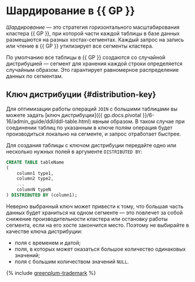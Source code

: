 # Шардирование в {{ GP }}

_Шардирование_ — это стратегия горизонтального масштабирования кластера {{ GP }}, при которой части каждой таблицы в базе данных размещаются на разных хостах-сегментах. Каждый запрос на запись или чтение в {{ GP }} утилизирует все сегменты кластера.

По умолчанию все таблицы в {{ GP }} создаются со случайной дистрибуцией — сегмент для хранения каждой строки определяется случайным образом. Это гарантирует равномерное распределение данных по сегментам.

## Ключ дистрибуции {#distribution-key}

Для оптимизации работы операций `JOIN` с большими таблицами вы можете задать [ключ дистрибуции]({{ gp.docs.pivotal }}/6-16/admin_guide/ddl/ddl-table.html) явным образом. В таком случае при соединении таблиц по указанным в ключе полям операция будет производиться локально на сегменте, и запрос отработает быстрее.

Для создания таблицы с ключом дистрибуции передайте одно или несколько нужных полей в аргументе `DISTRIBUTED BY`:

```sql
CREATE TABLE tableName
(
    column1 type1,
    column2 type2,
    ...
    columnN typeN
) DISTRIBUTED BY (column1);
```

Неверно выбранный ключ может привести к тому, что большая часть данных будет храниться на одном сегменте — это повлечет за собой снижение производительности кластера или остановку работы сегмента, если на его хосте закончится место. Поэтому не выбирайте в качестве ключа дистрибуции:

* поля с временем и датой;
* поля, в которых может оказаться большое количество одинаковых значений;
* поля с большим количеством значений `NULL`.

{% include [greenplum-trademark](../../_includes/mdb/mgp/trademark.md) %}

